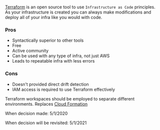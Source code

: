 [Terraform](https://www.terraform.io/) is an open source tool to use `Infrastructure as Code` principles. As your infrastructure is created you can always make modifications and deploy all of your infra like you would with code. 

### Pros
* Syntactically superior to other tools
* Free
* Active community
* Can be used with any type of infra, not just AWS
* Leads to repeatable infra with less errors

### Cons
* Doesn't provided direct drift detection
* IAM access is required to use Terraform effectively

Terraform workspaces should be employed to separate different environments. 
Replaces [Cloud Formation]()

When decision made: 5/1/2020

When decision will be revisited: 5/1/2021